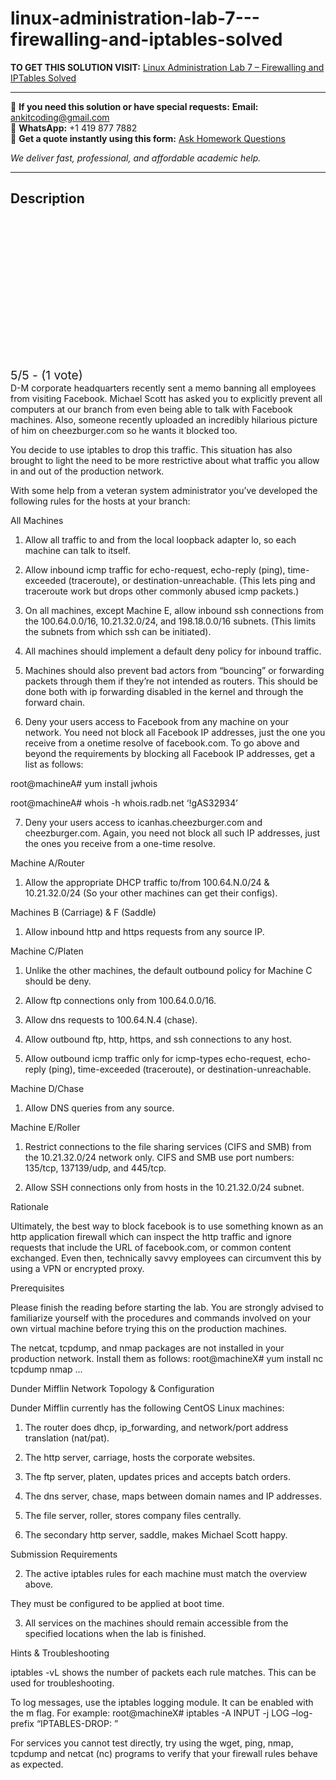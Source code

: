 # linux-administration-lab-7---firewalling-and-iptables-solved
**TO GET THIS SOLUTION VISIT:** [Linux Administration Lab 7 – Firewalling and IPTables Solved](https://www.ankitcodinghub.com/product/linux-administration-lab-7-firewalling-and-iptables-solved/)


---

📩 **If you need this solution or have special requests:** **Email:** ankitcoding@gmail.com  
📱 **WhatsApp:** +1 419 877 7882  
📄 **Get a quote instantly using this form:** [Ask Homework Questions](https://www.ankitcodinghub.com/services/ask-homework-questions/)

*We deliver fast, professional, and affordable academic help.*

---

<h2>Description</h2>



<div class="kk-star-ratings kksr-auto kksr-align-center kksr-valign-top" data-payload="{&quot;align&quot;:&quot;center&quot;,&quot;id&quot;:&quot;119279&quot;,&quot;slug&quot;:&quot;default&quot;,&quot;valign&quot;:&quot;top&quot;,&quot;ignore&quot;:&quot;&quot;,&quot;reference&quot;:&quot;auto&quot;,&quot;class&quot;:&quot;&quot;,&quot;count&quot;:&quot;1&quot;,&quot;legendonly&quot;:&quot;&quot;,&quot;readonly&quot;:&quot;&quot;,&quot;score&quot;:&quot;5&quot;,&quot;starsonly&quot;:&quot;&quot;,&quot;best&quot;:&quot;5&quot;,&quot;gap&quot;:&quot;4&quot;,&quot;greet&quot;:&quot;Rate this product&quot;,&quot;legend&quot;:&quot;5\/5 - (1 vote)&quot;,&quot;size&quot;:&quot;24&quot;,&quot;title&quot;:&quot;Linux Administration Lab 7 - Firewalling and IPTables Solved&quot;,&quot;width&quot;:&quot;138&quot;,&quot;_legend&quot;:&quot;{score}\/{best} - ({count} {votes})&quot;,&quot;font_factor&quot;:&quot;1.25&quot;}">

<div class="kksr-stars">

<div class="kksr-stars-inactive">
            <div class="kksr-star" data-star="1" style="padding-right: 4px">


<div class="kksr-icon" style="width: 24px; height: 24px;"></div>
        </div>
            <div class="kksr-star" data-star="2" style="padding-right: 4px">


<div class="kksr-icon" style="width: 24px; height: 24px;"></div>
        </div>
            <div class="kksr-star" data-star="3" style="padding-right: 4px">


<div class="kksr-icon" style="width: 24px; height: 24px;"></div>
        </div>
            <div class="kksr-star" data-star="4" style="padding-right: 4px">


<div class="kksr-icon" style="width: 24px; height: 24px;"></div>
        </div>
            <div class="kksr-star" data-star="5" style="padding-right: 4px">


<div class="kksr-icon" style="width: 24px; height: 24px;"></div>
        </div>
    </div>

<div class="kksr-stars-active" style="width: 138px;">
            <div class="kksr-star" style="padding-right: 4px">


<div class="kksr-icon" style="width: 24px; height: 24px;"></div>
        </div>
            <div class="kksr-star" style="padding-right: 4px">


<div class="kksr-icon" style="width: 24px; height: 24px;"></div>
        </div>
            <div class="kksr-star" style="padding-right: 4px">


<div class="kksr-icon" style="width: 24px; height: 24px;"></div>
        </div>
            <div class="kksr-star" style="padding-right: 4px">


<div class="kksr-icon" style="width: 24px; height: 24px;"></div>
        </div>
            <div class="kksr-star" style="padding-right: 4px">


<div class="kksr-icon" style="width: 24px; height: 24px;"></div>
        </div>
    </div>
</div>


<div class="kksr-legend" style="font-size: 19.2px;">
            5/5 - (1 vote)    </div>
    </div>
D-M corporate headquarters recently sent a memo banning all employees from visiting Facebook. Michael Scott has asked you to explicitly prevent all computers at our branch from even being able to talk with Facebook machines. Also, someone recently uploaded an incredibly hilarious picture of him on cheezburger.com so he wants it blocked too.

You decide to use iptables to drop this traffic. This situation has also brought to light the need to be more restrictive about what traffic you allow in and out of the production network.

With some help from a veteran system administrator you’ve developed the following rules for the hosts at your branch:

All Machines

1. Allow all traffic to and from the local loopback adapter lo, so each machine can talk to itself.

2. Allow inbound icmp traffic for echo-request, echo-reply (ping), time-exceeded (traceroute), or destination-unreachable. (This lets ping and traceroute work but drops other commonly abused icmp packets.)

3. On all machines, except Machine E, allow inbound ssh connections from the 100.64.0.0/16, 10.21.32.0/24, and 198.18.0.0/16 subnets. (This limits the subnets from which ssh can be initiated).

4. All machines should implement a default deny policy for inbound traffic.

5. Machines should also prevent bad actors from “bouncing” or forwarding packets through them if they’re not intended as routers. This should be done both with ip forwarding disabled in the kernel and through the forward chain.

6. Deny your users access to Facebook from any machine on your network. You need not block all Facebook IP addresses, just the one you receive from a onetime resolve of facebook.com. To go above and beyond the requirements by blocking all Facebook IP addresses, get a list as follows:

root@machineA# yum install jwhois

root@machineA# whois -h whois.radb.net ‘!gAS32934’

7. Deny your users access to icanhas.cheezburger.com and cheezburger.com. Again, you need not block all such IP addresses, just the ones you receive from a one-time resolve.

Machine A/Router

1. Allow the appropriate DHCP traffic to/from 100.64.N.0/24 &amp; 10.21.32.0/24 (So your other machines can get their configs).

Machines B (Carriage) &amp; F (Saddle)

1. Allow inbound http and https requests from any source IP.

Machine C/Platen

1. Unlike the other machines, the default outbound policy for Machine C should be deny.

2. Allow ftp connections only from 100.64.0.0/16.

3. Allow dns requests to 100.64.N.4 (chase).

4. Allow outbound ftp, http, https, and ssh connections to any host.

5. Allow outbound icmp traffic only for icmp-types echo-request, echo-reply (ping), time-exceeded (traceroute), or destination-unreachable.

Machine D/Chase

1. Allow DNS queries from any source.

Machine E/Roller

1. Restrict connections to the file sharing services (CIFS and SMB) from the 10.21.32.0/24 network only. CIFS and SMB use port numbers: 135/tcp, 137139/udp, and 445/tcp.

2. Allow SSH connections only from hosts in the 10.21.32.0/24 subnet.

Rationale

Ultimately, the best way to block facebook is to use something known as an http application firewall which can inspect the http traffic and ignore requests that include the URL of facebook.com, or common content exchanged. Even then, technically savvy employees can circumvent this by using a VPN or encrypted proxy.

Prerequisites

Please finish the reading before starting the lab. You are strongly advised to familiarize yourself with the procedures and commands involved on your own virtual machine before trying this on the production machines.

The netcat, tcpdump, and nmap packages are not installed in your production network. Install them as follows: root@machineX# yum install nc tcpdump nmap …

Dunder Mifflin Network Topology &amp; Configuration

Dunder Mifflin currently has the following CentOS Linux machines:

1. The router does dhcp, ip_forwarding, and network/port address translation (nat/pat).

2. The http server, carriage, hosts the corporate websites.

3. The ftp server, platen, updates prices and accepts batch orders.

4. The dns server, chase, maps between domain names and IP addresses.

5. The file server, roller, stores company files centrally.

6. The secondary http server, saddle, makes Michael Scott happy.

Submission Requirements

2. The active iptables rules for each machine must match the overview above.

They must be configured to be applied at boot time.

3. All services on the machines should remain accessible from the specified locations when the lab is finished.

Hints &amp; Troubleshooting

iptables -vL shows the number of packets each rule matches. This can be used for troubleshooting.

To log messages, use the iptables logging module. It can be enabled with the m flag. For example: root@machineX# iptables -A INPUT -j LOG –log-prefix “IPTABLES-DROP: ”

For services you cannot test directly, try using the wget, ping, nmap, tcpdump and netcat (nc) programs to verify that your firewall rules behave as expected.
